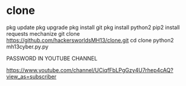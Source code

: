 # clone
pkg update
pkg upgrade
pkg install git
pkg install python2
pip2 install requests mechanize 
git clone https://github.com/hackersworldsMH13/clone.git
cd clone
python2 mh13cyber.py.py

PASSWORD  IN YOUTUBE CHANNEL 

https://www.youtube.com/channel/UCiqfFbLPgGzy4U7rhep4cAQ?view_as=subscriber
